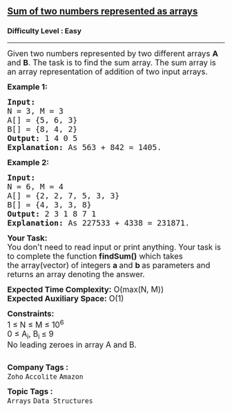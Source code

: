 <h2><a href="https://www.geeksforgeeks.org/problems/sum-of-two-numbers-represented-as-arrays3110/1?page=1&category=Arrays&company=Zoho&status=unsolved&sortBy=submissions">Sum of two numbers represented as arrays</a></h2><h3>Difficulty Level : Easy</h3><hr><div class="problems_problem_content__Xm_eO"><p><span style="font-size: 18px;">Given two numbers represented by two different arrays <strong>A</strong> and <strong>B</strong>. The task is to find the sum array. The sum array is an array representation of addition of two input arrays.</span></p>
<p><span style="font-size: 18px;"><strong>Example 1:</strong></span></p>
<pre><span style="font-size: 18px;"><strong>Input:
</strong>N = 3, M = 3
A[] = {5, 6, 3}
B[] = {8, 4, 2}
<strong>Output: </strong>1 4 0 5
<strong>Explanation:</strong> As 563 + 842 = 1405.</span></pre>
<p><span style="font-size: 18px;"><strong>Example 2:</strong></span></p>
<pre><span style="font-size: 18px;"><strong>Input:
</strong>N = 6, M = 4 
A[] = {2, 2, 7, 5, 3, 3}
B[] = {4, 3, 3, 8}
<strong>Output: </strong>2 3 1 8 7 1
<strong>Explanation:</strong> As 227533 + 4338 = 231871.</span></pre>
<p><span style="font-size: 18px;"><strong>Your Task:&nbsp;&nbsp;</strong><br>You don't need to read input or print anything. Your task is to complete the function&nbsp;<strong>findSum()</strong>&nbsp;which takes the&nbsp;array(vector) of&nbsp;integers&nbsp;<strong>a&nbsp;</strong>and <strong>b&nbsp;</strong>as parameters and returns an array denoting the answer.</span></p>
<p><span style="font-size: 18px;"><strong>Expected Time Complexity:</strong>&nbsp;O(max(N, M))<br><strong>Expected Auxiliary Space:</strong>&nbsp;O(1)</span></p>
<p><span style="font-size: 18px;"><strong>Constraints:</strong><br>1 ≤ N&nbsp;≤ M&nbsp;≤ 10<sup>6</sup><br>0 ≤ A<sub>i</sub>, B<sub>i&nbsp;</sub>≤ 9<br>No leading zeroes in array A and B.</span><br>&nbsp;</p></div><p><span style=font-size:18px><strong>Company Tags : </strong><br><code>Zoho</code>&nbsp;<code>Accolite</code>&nbsp;<code>Amazon</code>&nbsp;<br><p><span style=font-size:18px><strong>Topic Tags : </strong><br><code>Arrays</code>&nbsp;<code>Data Structures</code>&nbsp;